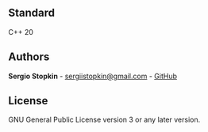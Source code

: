 ## Standard

C++ 20

## Authors

**Sergio Stopkin** - <sergiistopkin@gmail.com> -  [GitHub](https://github.com/SergioStopkin)

## License

GNU General Public License version 3 or any later version.
